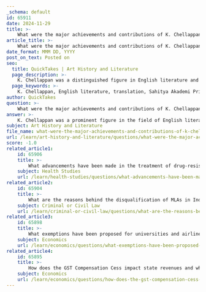 ```yaml
---
_schema: default
id: 65911
date: 2024-11-29
title: >-
    What were the major achievements and contributions of K. Chellappan in his field?
article_title: >-
    What were the major achievements and contributions of K. Chellappan in his field?
date_format: MMM DD, YYYY
post_on_text: Posted on
seo:
  title: QuickTakes | Art History and Literature
  page_description: >-
    K. Chellappan was a distinguished figure in English literature and translation, known for his award-winning translations and significant contributions to comparative literary theory. His works, including his celebrated translation of Tagore's Gora, emphasize cultural understanding and values through literature.
  page_keywords: >-
    K. Chellappan, English literature, translation, Sahitya Akademi Prize, Rabindranath Tagore, Gora, comparative literary theory, literary critic, educator, cultural narratives, Tamil Nadu, Indian academia, Shakespeare, Ilango, secular values, literary contributions
author: QuickTakes
question: >-
    What were the major achievements and contributions of K. Chellappan in his field?
answer: >-
    K. Chellappan was a prominent figure in the field of English literature and translation, whose contributions have left a lasting impact on Indian academia. Born in 1936, he had a distinguished career that spanned several decades, culminating in his passing on September 9, 2024, at the age of 88 in Chennai, Tamil Nadu.\n\nOne of his major achievements was winning the Sahitya Akademi Prize for Translation in 2020 for his Tamil translation of Rabindranath Tagore's classic Bengali novel, *Gora*. This work is notable for its exploration of themes that remain relevant in contemporary society, showcasing Chellappan's ability to bridge cultural and linguistic divides through literature.\n\nChellappan was also a leading advocate of comparative literary theory, contributing significantly to this field. His essay, "Comparative Literary Theory: An Indian Perspective," provides valuable insights into the subject and highlights his scholarly prowess. His comparative study titled "Shakespeare and Ilango as Tragedians" is recognized as an important work in Indian academics, reflecting his deep engagement with both Western and Indian literary traditions.\n\nAs a professor and literary critic, Chellappan was known for his commitment to imparting secular values such as love, justice, equality, and fraternity through literature. His teachings and writings continue to inspire students and scholars alike, affirming his legacy as a revered academician and translator.\n\nIn summary, K. Chellappan's major achievements include his award-winning translations, significant contributions to comparative literature, and his role as an educator who championed the values of literature in society. His work not only enriched the field of English literature but also fostered a greater understanding of cultural narratives across different languages.
subject: Art History and Literature
file_name: what-were-the-major-achievements-and-contributions-of-k-chellappan-in-his-field.md
url: /learn/art-history-and-literature/questions/what-were-the-major-achievements-and-contributions-of-k-chellappan-in-his-field
score: -1.0
related_article1:
    id: 65906
    title: >-
        What advancements have been made in the treatment of drug-resistant tuberculosis in India?
    subject: Health Studies
    url: /learn/health-studies/questions/what-advancements-have-been-made-in-the-treatment-of-drugresistant-tuberculosis-in-india
related_article2:
    id: 65904
    title: >-
        What are the reasons behind the disqualification of MLAs in India, and what impact does it have on the political landscape?
    subject: Criminal or Civil Law
    url: /learn/criminal-or-civil-law/questions/what-are-the-reasons-behind-the-disqualification-of-mlas-in-india-and-what-impact-does-it-have-on-the-political-landscape
related_article3:
    id: 65898
    title: >-
        What exemptions have been proposed for universities and airlines under the GST framework?
    subject: Economics
    url: /learn/economics/questions/what-exemptions-have-been-proposed-for-universities-and-airlines-under-the-gst-framework
related_article4:
    id: 65895
    title: >-
        How does the GST Compensation Cess impact state revenues and what changes have been proposed?
    subject: Economics
    url: /learn/economics/questions/how-does-the-gst-compensation-cess-impact-state-revenues-and-what-changes-have-been-proposed
---
```


&nbsp;
